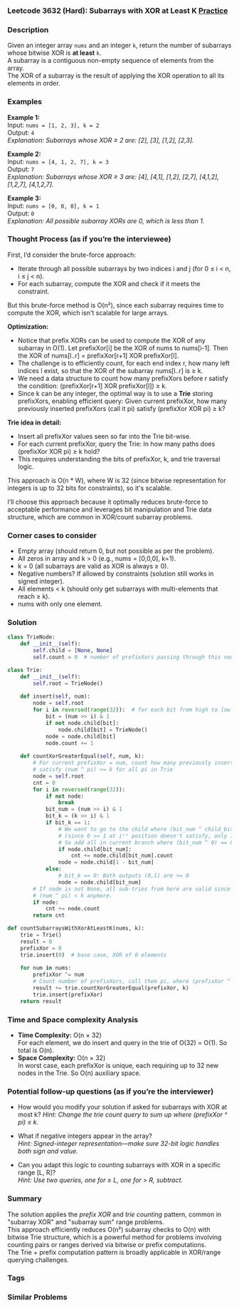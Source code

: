 ### Leetcode 3632 (Hard): Subarrays with XOR at Least K [Practice](https://leetcode.com/problems/subarrays-with-xor-at-least-k)

### Description  
Given an integer array `nums` and an integer `k`, return the number of subarrays whose bitwise XOR is **at least** `k`.  
A subarray is a contiguous non-empty sequence of elements from the array.  
The XOR of a subarray is the result of applying the XOR operation to all its elements in order.

### Examples  

**Example 1:**  
Input: `nums = [1, 2, 3], k = 2`  
Output: `4`  
*Explanation: Subarrays whose XOR ≥ 2 are: [2], [3], [1,2], [2,3].*

**Example 2:**  
Input: `nums = [4, 1, 2, 7], k = 3`  
Output: `7`  
*Explanation: Subarrays whose XOR ≥ 3 are: [4], [4,1], [1,2], [2,7], [4,1,2], [1,2,7], [4,1,2,7].*

**Example 3:**  
Input: `nums = [0, 0, 0], k = 1`  
Output: `0`  
*Explanation: All possible subarray XORs are 0, which is less than 1.*

### Thought Process (as if you’re the interviewee)  
First, I’d consider the brute-force approach:  
- Iterate through all possible subarrays by two indices i and j (for 0 ≤ i < n, i ≤ j < n).  
- For each subarray, compute the XOR and check if it meets the constraint.

But this brute-force method is O(n²), since each subarray requires time to compute the XOR, which isn't scalable for large arrays.

**Optimization:**  
- Notice that prefix XORs can be used to compute the XOR of any subarray in O(1). Let prefixXor[i] be the XOR of nums to nums[i-1]. Then the XOR of nums[l..r] = prefixXor[r+1] XOR prefixXor[l].  
- The challenge is to efficiently count, for each end index r, how many left indices l exist, so that the XOR of the subarray nums[l..r] is ≥ k.
- We need a data structure to count how many prefixXors before r satisfy the condition: (prefixXor[r+1] XOR prefixXor[l]) ≥ k.
- Since k can be any integer, the optimal way is to use a **Trie** storing prefixXors, enabling efficient query: Given current prefixXor, how many previously inserted prefixXors (call it pi) satisfy (prefixXor XOR pi) ≥ k?

**Trie idea in detail:**
- Insert all prefixXor values seen so far into the Trie bit-wise.
- For each current prefixXor, query the Trie: In how many paths does (prefixXor XOR pi) ≥ k hold?  
- This requires understanding the bits of prefixXor, k, and trie traversal logic.

This approach is O(n * W), where W is 32 (since bitwise representation for integers is up to 32 bits for constraints), so it's scalable.

I’ll choose this approach because it optimally reduces brute-force to acceptable performance and leverages bit manipulation and Trie data structure, which are common in XOR/count subarray problems.

### Corner cases to consider  
- Empty array (should return 0, but not possible as per the problem).
- All zeros in array and k > 0 (e.g., nums = [0,0,0], k=1).
- k = 0 (all subarrays are valid as XOR is always ≥ 0).
- Negative numbers? If allowed by constraints (solution still works in signed integer).
- All elements < k (should only get subarrays with multi-elements that reach ≥ k).
- nums with only one element.

### Solution

```python
class TrieNode:
    def __init__(self):
        self.child = [None, None]
        self.count = 0  # number of prefixXors passing through this node

class Trie:
    def __init__(self):
        self.root = TrieNode()
        
    def insert(self, num):
        node = self.root
        for i in reversed(range(32)):  # for each bit from high to low
            bit = (num >> i) & 1
            if not node.child[bit]:
                node.child[bit] = TrieNode()
            node = node.child[bit]
            node.count += 1
            
    def countXorGreaterEqual(self, num, k):
        # For current prefixXor = num, count how many previously inserted prefixXors
        # satisfy (num ^ pi) >= k for all pi in Trie
        node = self.root
        cnt = 0
        for i in reversed(range(32)):
            if not node:
                break
            bit_num = (num >> i) & 1
            bit_k = (k >> i) & 1
            if bit_k == 1:
                # We want to go to the child where (bit_num ^ child_bit) == 0
                # (since 0 >= 1 at iᵗʰ position doesn't satisfy, only 1 does)
                # So add all in current branch where (bit_num ^ 0) == 0 (child_bit == bit_num)
                if node.child[bit_num]:
                    cnt += node.child[bit_num].count
                node = node.child[1 - bit_num]
            else:
                # bit_k == 0: Both outputs (0,1) are >= 0
                node = node.child[bit_num]
        # If node is not None, all sub-tries from here are valid since trailing bits won't make
        # (num ^ pi) < k anymore.
        if node:
            cnt += node.count
        return cnt

def countSubarraysWithXorAtLeastK(nums, k):
    trie = Trie()
    result = 0
    prefixXor = 0
    trie.insert(0)  # base case, XOR of 0 elements
    
    for num in nums:
        prefixXor ^= num
        # Count number of prefixXors, call them pi, where (prefixXor ^ pi) >= k
        result += trie.countXorGreaterEqual(prefixXor, k)
        trie.insert(prefixXor)
    return result
```

### Time and Space complexity Analysis  

- **Time Complexity:** O(n × 32)  
  For each element, we do insert and query in the trie of O(32) = O(1). So total is O(n).
- **Space Complexity:** O(n × 32)  
  In worst case, each prefixXor is unique, each requiring up to 32 new nodes in the Trie. So O(n) auxiliary space.

### Potential follow-up questions (as if you’re the interviewer)  

- How would you modify your solution if asked for subarrays with XOR at most k?
  *Hint: Change the trie count query to sum up where (prefixXor ^ pi) ≤ k.*

- What if negative integers appear in the array?  
  *Hint: Signed-integer representation—make sure 32-bit logic handles both sign and value.*

- Can you adapt this logic to counting subarrays with XOR in a specific range [L, R]?  
  *Hint: Use two queries, one for ≥ L, one for > R, subtract.*

### Summary
The solution applies the *prefix XOR* and *trie counting* pattern, common in "subarray XOR" and "subarray sum" range problems.  
This approach efficiently reduces O(n²) subarray checks to O(n) with bitwise Trie structure, which is a powerful method for problems involving counting pairs or ranges derived via bitwise or prefix computations.  
The Trie + prefix computation pattern is broadly applicable in XOR/range querying challenges.

### Tags

### Similar Problems

